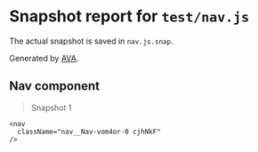 # Snapshot report for `test/nav.js`

The actual snapshot is saved in `nav.js.snap`.

Generated by [AVA](https://ava.li).

## Nav component

> Snapshot 1

    <nav
      className="nav__Nav-vom4or-0 cjhNkF"
    />
